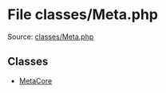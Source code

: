 File classes/Meta.php
=========

Source: [classes/Meta.php](https://github.com/PrestaShop/PrestaShop/blob/1.6.0.4/classes/Meta.php)


Classes
-------

* [MetaCore](class.MetaCore.md)

